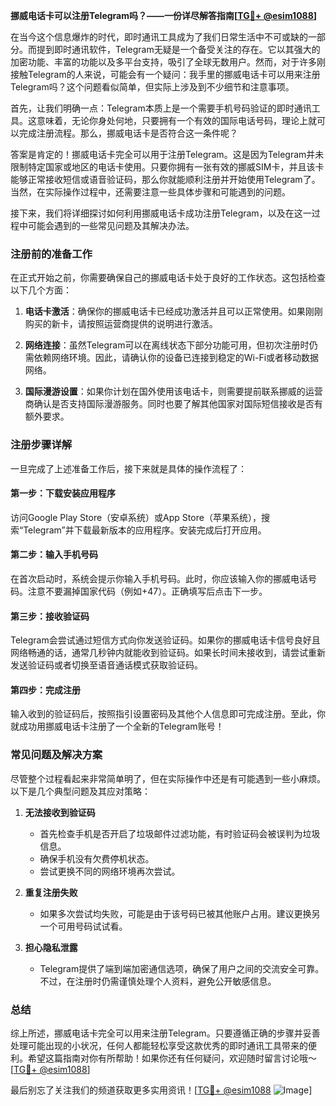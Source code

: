 **挪威电话卡可以注册Telegram吗？——一份详尽解答指南[[TG💪+ @esim1088](https://t.me/s/esim1088)]**

在当今这个信息爆炸的时代，即时通讯工具成为了我们日常生活中不可或缺的一部分。而提到即时通讯软件，Telegram无疑是一个备受关注的存在。它以其强大的加密功能、丰富的功能以及多平台支持，吸引了全球无数用户。然而，对于许多刚接触Telegram的人来说，可能会有一个疑问：我手里的挪威电话卡可以用来注册Telegram吗？这个问题看似简单，但实际上涉及到不少细节和注意事项。

首先，让我们明确一点：Telegram本质上是一个需要手机号码验证的即时通讯工具。这意味着，无论你身处何地，只要拥有一个有效的国际电话号码，理论上就可以完成注册流程。那么，挪威电话卡是否符合这一条件呢？

答案是肯定的！挪威电话卡完全可以用于注册Telegram。这是因为Telegram并未限制特定国家或地区的电话卡使用。只要你拥有一张有效的挪威SIM卡，并且该卡能够正常接收短信或语音验证码，那么你就能顺利注册并开始使用Telegram了。当然，在实际操作过程中，还需要注意一些具体步骤和可能遇到的问题。

接下来，我们将详细探讨如何利用挪威电话卡成功注册Telegram，以及在这一过程中可能会遇到的一些常见问题及其解决办法。

### 注册前的准备工作

在正式开始之前，你需要确保自己的挪威电话卡处于良好的工作状态。这包括检查以下几个方面：

1. **电话卡激活**：确保你的挪威电话卡已经成功激活并且可以正常使用。如果刚刚购买的新卡，请按照运营商提供的说明进行激活。
   
2. **网络连接**：虽然Telegram可以在离线状态下部分功能可用，但初次注册时仍需依赖网络环境。因此，请确认你的设备已连接到稳定的Wi-Fi或者移动数据网络。

3. **国际漫游设置**：如果你计划在国外使用该电话卡，则需要提前联系挪威的运营商确认是否支持国际漫游服务。同时也要了解其他国家对国际短信接收是否有额外要求。

### 注册步骤详解

一旦完成了上述准备工作后，接下来就是具体的操作流程了：

#### 第一步：下载安装应用程序
访问Google Play Store（安卓系统）或App Store（苹果系统），搜索“Telegram”并下载最新版本的应用程序。安装完成后打开应用。

#### 第二步：输入手机号码
在首次启动时，系统会提示你输入手机号码。此时，你应该输入你的挪威电话号码。注意不要漏掉国家代码（例如+47）。正确填写后点击下一步。

#### 第三步：接收验证码
Telegram会尝试通过短信方式向你发送验证码。如果你的挪威电话卡信号良好且网络畅通的话，通常几秒钟内就能收到验证码。如果长时间未接收到，请尝试重新发送验证码或者切换至语音通话模式获取验证码。

#### 第四步：完成注册
输入收到的验证码后，按照指引设置密码及其他个人信息即可完成注册。至此，你就成功用挪威电话卡注册了一个全新的Telegram账号！

### 常见问题及解决方案

尽管整个过程看起来非常简单明了，但在实际操作中还是有可能遇到一些小麻烦。以下是几个典型问题及其应对策略：

1. **无法接收到验证码**
   - 首先检查手机是否开启了垃圾邮件过滤功能，有时验证码会被误判为垃圾信息。
   - 确保手机没有欠费停机状态。
   - 尝试更换不同的网络环境再次尝试。

2. **重复注册失败**
   - 如果多次尝试均失败，可能是由于该号码已被其他账户占用。建议更换另一个可用号码试试看。

3. **担心隐私泄露**
   - Telegram提供了端到端加密通信选项，确保了用户之间的交流安全可靠。不过，在注册时仍需谨慎处理个人资料，避免公开敏感信息。

### 总结

综上所述，挪威电话卡完全可以用来注册Telegram。只要遵循正确的步骤并妥善处理可能出现的小状况，任何人都能轻松享受这款优秀的即时通讯工具带来的便利。希望这篇指南对你有所帮助！如果你还有任何疑问，欢迎随时留言讨论哦～[[TG💪+ @esim1088](https://t.me/s/esim1088)]

最后别忘了关注我们的频道获取更多实用资讯！[[TG💪+ @esim1088](https://t.me/s/esim1088) ![Image](https://i.postimg.cc/4NQfJmqS/Snipaste-2025-05-13-00-14-12.png)]
